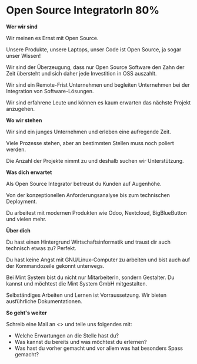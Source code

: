 # Open Source IntegratorIn 80%

**Wer wir sind**

Wir meinen es Ernst mit Open Source.

Unsere Produkte, unsere Laptops, unser Code ist Open Source, ja sogar unser Wissen!

Wir sind der Überzeugung, dass nur Open Source Software den Zahn der Zeit übersteht und sich daher jede Investition in OSS auszahlt.

Wir sind ein Remote-Frist Unternehmen und begleiten Unternehmen bei der Integration von Software-Lösungen.

Wir sind erfahrene Leute und können es kaum erwarten das nächste Projekt anzugehen.

**Wo wir stehen**

Wir sind ein junges Unternehmen und erleben eine aufregende Zeit.

Viele Prozesse stehen, aber an bestimmten Stellen muss noch poliert werden.

Die Anzahl der Projekte nimmt zu und deshalb suchen wir Unterstützung.

**Was dich erwartet**

Als Open Source Integrator betreust du Kunden auf Augenhöhe.

Von der konzeptionellen Anforderungsanalyse bis zum technischen Deployment.

Du arbeitest mit modernen Produkten wie Odoo, Nextcloud, BigBlueButton und vielen mehr.

**Über dich**

Du hast einen Hintergrund Wirtschaftsinformatik und traust dir auch technisch etwas zu? Perfekt.

Du hast keine Angst mit GNU/Linux-Computer zu arbeiten und bist auch auf der Kommandozeile gekonnt unterwegs.

Bei Mint System bist du nicht nur MitarbeiterIn, sondern Gestalter. Du kannst und möchtest die Mint System GmbH mitgestalten.

Selbständiges Arbeiten und Lernen ist Vorraussetzung. Wir bieten ausführliche Dokumentationen.

**So geht's weiter**

Schreib eine Mail an <> und teile uns folgendes mit:

* Welche Erwartungen an die Stelle hast du?
* Was kannst du bereits und was möchtest du erlernen?
* Was hast du vorher gemacht und vor allem was hat besonders Spass gemacht?

